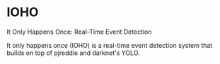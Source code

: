 IOHO
====
It Only Happens Once: Real-Time Event Detection

It only happens once (IOHO) is a real-time event detection system that builds on top of pjreddie and darknet's YOLO. 
